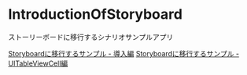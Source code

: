 IntroductionOfStoryboard
========================

ストーリーボードに移行するシナリオサンプルアプリ

[Storyboardに移行するサンプル - 導入編](http://qiita.com/akuraru/items/d0779f1c83df06202e69)
[Storyboardに移行するサンプル - UITableViewCell編](http://qiita.com/akuraru/items/0da0056dbdb9cf907b06)